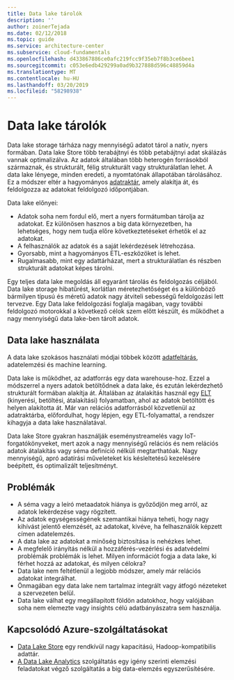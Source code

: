 ```yaml
---
title: Data lake tárolók
description: ''
author: zoinerTejada
ms.date: 02/12/2018
ms.topic: guide
ms.service: architecture-center
ms.subservice: cloud-fundamentals
ms.openlocfilehash: d433867886ce0afc219fcc9f35eb7f8b3ce6bee1
ms.sourcegitcommit: c053e6edb429299a0ad9b327888d596c48859d4a
ms.translationtype: MT
ms.contentlocale: hu-HU
ms.lasthandoff: 03/20/2019
ms.locfileid: "58298938"
---
```

# <a name="data-lakes"></a>Data lake tárolók

Data lake storage tárháza nagy mennyiségű adatot tárol a natív, nyers formában. Data lake Store több terabájtnyi és több petabájtnyi adat skálázás vannak optimalizálva. Az adatok általában több heterogén forrásokból származnak, és strukturált, félig strukturált vagy strukturálatlan lehet. A data lake lényege, minden eredeti, a nyomtatónak állapotában tárolásához. Ez a módszer eltér a hagyományos [adatraktár](../relational-data/data-warehousing.md), amely alakítja át, és feldolgozza az adatokat feldolgozó időpontjában.

Data lake előnyei:

- Adatok soha nem fordul elő, mert a nyers formátumban tárolja az adatokat. Ez különösen hasznos a big data környezetben, ha lehetséges, hogy nem tudja előre következtetéseket érhetők el az adatokat.
- A felhasználók az adatok és a saját lekérdezések létrehozása.
- Gyorsabb, mint a hagyományos ETL-eszközöket is lehet.
- Rugalmasabb, mint egy adattárházat, mert a strukturálatlan és részben strukturált adatokat képes tárolni.

Egy teljes data lake megoldás áll egyaránt tárolás és feldolgozás céljából. Data lake storage hibatűrést, korlátlan méretezhetőséget és a különböző bármilyen típusú és méretű adatok nagy átviteli sebességű feldolgozási lett tervezve. Egy Data lake feldolgozási foglalja magában, vagy további feldolgozó motorokkal a következő célok szem előtt készült, és működhet a nagy mennyiségű data lake-ben tárolt adatok.

## <a name="when-to-use-a-data-lake"></a>Data lake használata

A data lake szokásos használati módjai többek között [adatfeltárás](./interactive-data-exploration.md), adatelemzési és machine learning.

Data lake is működhet, az adatforrás egy data warehouse-hoz. Ezzel a módszerrel a nyers adatok betöltődnek a data lake, és ezután lekérdezhető strukturált formában alakítja át. Általában az átalakítás használ egy [ELT](../relational-data/etl.md#extract-load-and-transform-elt) (kinyerési, betöltési, átalakítási) folyamatban, ahol az adatok betöltött és helyen alakította át. Már van relációs adatforrásból közvetlenül az adatraktárba, előfordulhat, hogy lépjen, egy ETL-folyamattal, a rendszer kihagyja a data lake használatával.

Data lake Store gyakran használják eseménystreamelés vagy IoT-forgatókönyveket, mert azok a nagy mennyiségű relációs és nem relációs adatok átalakítás vagy séma definíció nélküli megtarthatóak. Nagy mennyiségű, apró adatírási műveleteket kis késleltetésű kezelésére beépített, és optimalizált teljesítményt.

## <a name="challenges"></a>Problémák

- A séma vagy a leíró metaadatok hiánya is győződjön meg arról, az adatok lekérdezése vagy rögzített.
- Az adatok egységességének szemantikai hiánya teheti, hogy nagy kihívást jelentő elemzését, az adatokat, kivéve, ha felhasználók képzett címen adatelemzés.
- A data lake az adatokat a minőség biztosítása is nehézkes lehet.
- A megfelelő irányítás nélkül a hozzáférés-vezérlési és adatvédelmi problémák problémák is lehet. Milyen információt fogja a data lake, ki férhet hozzá az adatokat, és milyen célokra?
- Data lake nem feltétlenül a legjobb módszer, amely már relációs adatokat integrálhat.
- Önmagában egy data lake nem tartalmaz integrált vagy átfogó nézeteket a szervezeten belül.
- Data lake válhat egy megállapított földön adatokhoz, hogy valójában soha nem elemezte vagy insights célú adatbányászatra sem használja.

## <a name="relevant-azure-services"></a>Kapcsolódó Azure-szolgáltatásokat

- [Data Lake Store](/azure/data-lake-store/) egy rendkívül nagy kapacitású, Hadoop-kompatibilis adattár.
- [A Data Lake Analytics](/azure/data-lake-analytics/) szolgáltatás egy igény szerinti elemzési feladatokat végző szolgáltatás a big data-elemzés egyszerűsítésére.

